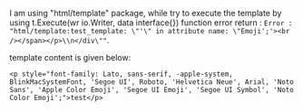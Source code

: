 I am using "html/template" package, while try to execute the template by using t.Execute(wr io.Writer, data interface{}) function error return : `Error : "html/template:test_template: \"'\" in attribute name: \"Emoji';'><br /></span></p>\\n</div\""`.

template content is given below:

``<p style="font-family: Lato, sans-serif, -apple-system, BlinkMacSystemFont, 'Segoe UI', Roboto, 'Helvetica Neue', Arial, 'Noto Sans', 'Apple Color Emoji', 'Segoe UI Emoji', 'Segoe UI Symbol', 'Noto Color Emoji';">test</p>``